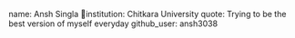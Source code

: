 name: Ansh Singla
institution: Chitkara University
quote: Trying to be the best version of myself everyday
github_user: ansh3038

